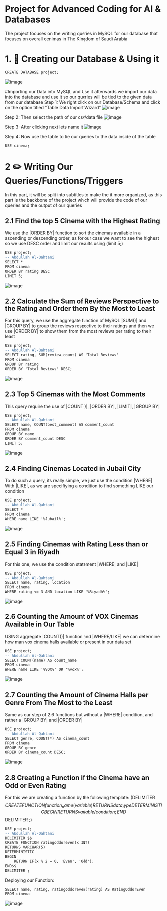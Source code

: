 # Project for Advanced Coding for AI & Databases
The project focuses on the writing queries in MySQL for our database that focuses on overall cenimas in The Kingdom of Saudi Arabia

# 1. :wrench: Creating our Database & Using it

```diff
CREATE DATABASE project;
```
![image](https://github.com/user-attachments/assets/9ce27be6-0f8c-4017-a7a3-3f324e19e289)

#Importing our Data into MySQL and Use it
afterwards we import our data into the database and use it so our queries will be tied to the given data from our database
Step 1: We right click on our Database/Schema and click on the option titled "Table Data Import Wizard"
![image](https://github.com/user-attachments/assets/85fb8b6f-97f5-4720-9acf-5a7f4f6e1c14)

Step 2: Then select the path of our csv/data file
![image](https://github.com/user-attachments/assets/63def7f5-a877-44d8-b117-5e203ff0bcfc)

Step 3: After clicking next lets name it
![image](https://github.com/user-attachments/assets/e8cbc3e1-63cc-4f10-ad36-d50163dbea7b)

Step 4: Now use the table to tie our queries to the data inside of the table
```diff
USE cinema;
```

# 2 :pencil2: Writing Our Queries/Functions/Triggers

In this part, it will be split into subtitles to make the it more organized, as this part is the backbone of the project which will provide the code of our queries
and the output of our queries

## 2.1 Find the top 5 Cinema with the Highest Rating
We use the |ORDER BY| function to sort the cinemas available in a ascending or descending order, as for our case we want to see the highest so we use DESC order and limit our results
using (limit 5;)
```diff
USE project;
-- Abdullah Al-Qahtani
SELECT *
FROM cinema
ORDER BY rating DESC
LIMIT 5;
```
![image](https://github.com/user-attachments/assets/cd71a454-7afa-461f-9752-b3a90d9fee55)

## 2.2 Calculate the Sum of Reviews Perspective to the Rating and Order them By the Most to Least
For this query, we use the aggregate function of MySQL |SUM()| and |GROUP BY| to group the reviews respective to their ratings
and then we use |ORDER BY| to show them from the most reviews per rating to their least
```diff
USE project;
-- Abdullah Al-Qahtani
SELECT rating, SUM(review_count) AS 'Total Reviews'
FROM cinema
GROUP BY rating
ORDER BY 'Total Reviews' DESC;
```
![image](https://github.com/user-attachments/assets/11a69e57-ea42-4189-96d3-5e1356771ce7)

## 2.3 Top 5 Cinemas with the Most Comments
This query require the use of |COUNT()|, |ORDER BY|, |LIMIT|, |GROUP BY|
```diff
USE project;
-- Abdullah Al-Qahtani
SELECT name, COUNT(best_comment) AS comment_count
FROM cinema
GROUP BY name
ORDER BY comment_count DESC
LIMIT 5;
```
![image](https://github.com/user-attachments/assets/39abbfe8-daf2-482a-82cc-f4801bd02cb9)

## 2.4 Finding Cinemas Located in Jubail City
To do such a query, its really simple, we just use the condition |WHERE| With |LIKE|, as we are specifiying a condition to find something LIKE our condition
```diff
USE project;
-- Abdullah Al-Qahtani
SELECT *
FROM cinema
WHERE name LIKE '%Jubail%';
```
![image](https://github.com/user-attachments/assets/d99f77ec-cace-44bf-b4b4-3bb79d0bb1cd)

## 2.5 Finding Cinemas with Rating Less than or Equal 3 in Riyadh
For this one, we use the condition statement |WHERE| and |LIKE|
```diff
USE project;
-- Abdullah Al-Qahtani
SELECT name, rating, location
FROM cinema
WHERE rating <= 3 AND location LIKE '%Riyadh%';
```
![image](https://github.com/user-attachments/assets/dda58392-ac39-49ee-9ef1-9ae7aa51a00d)

## 2.6 Counting the Amount of VOX Cinemas Available in Our Table
USING aggregate |COUNT()| function and |WHERE/LIKE| we can determine how man vox cinema halls available or present in our data set
```diff
USE project;
-- Abdullah Al-Qahtani
SELECT COUNT(name) AS count_name
FROM cinema
WHERE name LIKE '%VOX%' OR '%vox%';
```
![image](https://github.com/user-attachments/assets/b9805695-31b2-4b03-8e04-a530bd135a5a)

## 2.7 Counting the Amount of Cinema Halls per Genre From The Most to the Least
Same as our step of 2.6 functions but without a |WHERE| condition, and rather a |GROUP BY| and |ORDER BY|
```diff
USE project;
-- Abdullah Al-Qahtani
SELECT genre, COUNT(*) AS cinema_count
FROM cinema
GROUP BY genre
ORDER BY cinema_count DESC;
```
![image](https://github.com/user-attachments/assets/f995987a-4804-45cc-a31f-db0618db67b6)

## 2.8 Creating a Function if the Cinema have an Odd or Even Rating
For this we are creating a function by the following template:
(DELIMITER$$
CREATE FUNCTION function_name(variable)
RETURNS data_type
DETERMINISTIC
BEGIN
    RETURNS variable/condition;
END$$
DELIMITER ;)
```diff
USE project;
-- Abdullah Al-Qahtani
DELIMITER $$
CREATE FUNCTION ratingoddoreven(x INT)
RETURNS VARCHAR(5)
DETERMINISTIC
BEGIN
	RETURN IF(x % 2 = 0, 'Even', 'Odd');
END$$
DELIMITER ;
```
Deploying our Function:
```diff
SELECT name, rating, ratingoddoreven(rating) AS RatingOddorEven
FROM cinema
```
![image](https://github.com/user-attachments/assets/a1454d7f-e3ec-4025-b2d4-dc9d43483b01)
